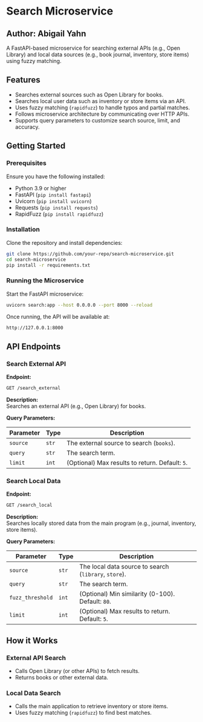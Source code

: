 # Search Microservice

## Author: Abigail Yahn
A FastAPI-based microservice for searching external APIs (e.g., Open Library) and local data sources (e.g., book journal, inventory, store items) using fuzzy matching.

## Features
- Searches external sources such as Open Library for books.
- Searches local user data such as inventory or store items via an API.
- Uses fuzzy matching (`rapidfuzz`) to handle typos and partial matches.
- Follows microservice architecture by communicating over HTTP APIs.
- Supports query parameters to customize search source, limit, and accuracy.

## Getting Started

### Prerequisites
Ensure you have the following installed:

- Python 3.9 or higher
- FastAPI (`pip install fastapi`)
- Uvicorn (`pip install uvicorn`)
- Requests (`pip install requests`)
- RapidFuzz (`pip install rapidfuzz`)

### Installation
Clone the repository and install dependencies:
```sh
git clone https://github.com/your-repo/search-microservice.git
cd search-microservice
pip install -r requirements.txt
```

### Running the Microservice
Start the FastAPI microservice:
```sh
uvicorn search:app --host 0.0.0.0 --port 8000 --reload
```
Once running, the API will be available at:
```sh
http://127.0.0.1:8000
```

## API Endpoints

### Search External API
**Endpoint:**
```sh
GET /search_external
```

**Description:**  
Searches an external API (e.g., Open Library) for books.

**Query Parameters:**

| Parameter   | Type  | Description |
|------------|------|-------------|
| `source`   | `str` | The external source to search (`books`). |
| `query`    | `str` | The search term. |
| `limit`    | `int` | (Optional) Max results to return. Default: `5`. |

### Search Local Data
**Endpoint:**
```sh
GET /search_local
```

**Description:**  
Searches locally stored data from the main program (e.g., journal, inventory, store items).

**Query Parameters:**

| Parameter   | Type  | Description |
|------------|------|-------------|
| `source`   | `str` | The local data source to search (`library`, `store`). |
| `query`    | `str` | The search term. |
| `fuzz_threshold` | `int` | (Optional) Min similarity (0-100). Default: `80`. |
| `limit`    | `int` | (Optional) Max results to return. Default: `5`. |

## How it Works

### External API Search
 - Calls Open Library (or other APIs) to fetch results.
 - Returns books or other external data.

### Local Data Search
 - Calls the main application to retrieve inventory or store items.
 - Uses fuzzy matching (`rapidfuzz`) to find best matches.